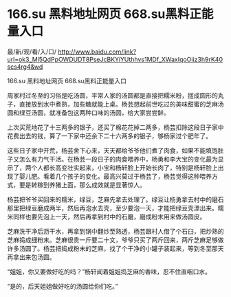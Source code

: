 # 166.su 黑料地址网页 668.su黑料正能量入口

最/新/观/看/入/口/ http://www.baidu.com/link?url=ok3_Ml5QdPpOWDUDT8PseJcBKYiYUthhvs1MDf_XWaxIqoOiiz3h9rK40scs4rg4&wd

166.su 黑料地址网页 668.su黑料正能量入口

周家村过冬至的习俗是吃汤圆，平常人家的汤圆都是直接把糯米粉，搓成圆形的丸子，直接放到水中煮熟，加些糖就能上桌。杨芸想起前世吃过的美味甜蜜的芝麻汤圆和绿豆汤圆，就准备包这两种口味的汤圆，给大家尝尝鲜。

上次买荒地花了十三两多的银子，还买了棉花花掉二两多，杨芸扣除这段日子家中花费出去的钱，算了一下家中还余下二十六两多的银子，够杨家过个肥年了。

这些日子家中开荒，杨芸舍下心来，天天都给爷爷他们煮了肉食，如果不能填饱肚子又怎么有力气干活。在杨芸一段日子的肉食喂养中，杨勇和李大宝的变化最为显示了，两个人都长高变壮实起来，小宝和杨轩脸上开始长肉了，特别是杨轩脸上出现了婴儿肥。看着几个孩子的变化，最高兴莫过于杨芸了，杨芸觉得这种喂养方式，要是转稼到养猪上面，那么成效就是显著惊人。

杨芸把爷爷买回来的糯米，绿豆，芝麻先拿去处理了。绿豆让杨勇拿去村中的磨石那里把绿豆磨成两半，然后再泡水去壳，至少要泡一天，才能把绿豆壳漂出来。糯米同样也要先泡上一天，然后再拿到村中的石磨，磨成粉末用来做汤圆皮。

芝麻洗干净后沥干水，再拿到锅中翻炒至熟透，杨芸跟村人借了个石臼，把炒熟的芝麻捣成细粉末。芝麻很贵一斤要二十文，爷爷只买了两斤回来，两斤芝麻足够做许多汤圆了。杨芸把捣成粉末的芝麻，找了个干净的小罐子装起来，等到冬至那天再拿出来包汤圆。

“姐姐，你又要做好吃的吗？”杨轩闻着姐姐捣芝麻的香味，忍不住直咽口水。

“是的，后天姐姐做好吃的汤圆给你们吃。”
